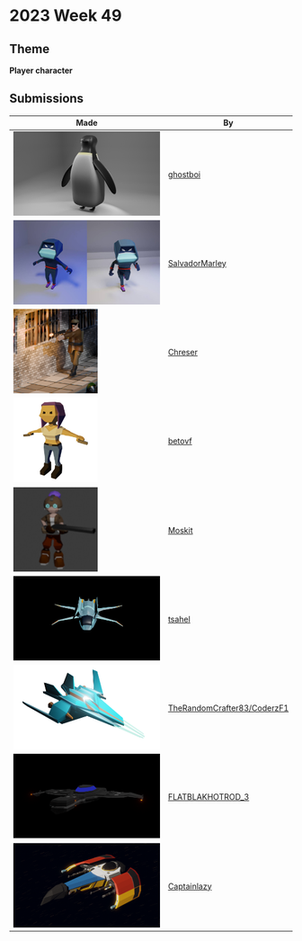 # 2023 Week 49


## Theme

**Player character**


## Submissions

| Made | By |
|------|----|
| <img src="./ghostboi/penguin_render.png" height="150" /> | [ghostboi](./ghostboi/) |
| <img src="./SalvadorMarley/running_and_rigged.jpg" height="150" /> | [SalvadorMarley](./SalvadorMarley/) |
| <img src="./Chreser/Render_2.png" height="150" /> | [Chreser](./Chreser/) |
| <img src="./betovf/gamezember-player.png" height="150" /> | [betovf](./betovf/) |
| <img src="./Moskit/render_punkgirl.png" height="150" /> | [Moskit](./Moskit/) |
| <img src="./tsahel/ship-061223-3.7.png" height="150" /> | [tsahel](./tsahel/) |
| <img src="./TheRandomCrafter83/ship.png" height="150" /> | [TheRandomCrafter83/CoderzF1](./TheRandomCrafter83/) |
| <img src="./FLATBLAKHOTROD_3/Spaceship_01.png" height="150" /> | [FLATBLAKHOTROD_3](./FLATBLAKHOTROD_3/) |
| <img src="./Captainlazy/X-1.5_Test_render5.png" height="150" /> | [Captainlazy](./Captainlazy/) |
